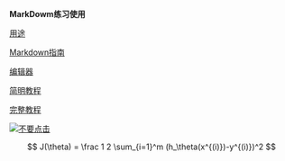 **MarkDowm练习使用**

[用途](http://www.mgtv.com/b/312289/3882167.html?cxid=95kqkw8n6)

[Markdown指南](http://www.mgtv.com/b/312289/3883645.html)

[编辑器](http://www.mgtv.com/b/312289/3885143.html)

[简明教程](http://www.mgtv.com/b/312289/3885178.html)

[完整教程](http://www.mgtv.com/b/312289/3886362.html)

[![](https://timgsa.baidu.com/timg?image&quality=80&size=b10000_10000&sec=1491893949&di=0ba3f4d68464d64ea3d1c88bb8ee82cc&src=http://wx3.sinaimg.cn/thumb150/006iMda3gy1fefux3t35pj30g40g4wfw.jpg "不要点击")](http://www.mod.gov.cn/)

$$
J(\theta) = \frac 1 2 \sum_{i=1}^m (h_\theta(x^{(i)})-y^{(i)})^2
$$
